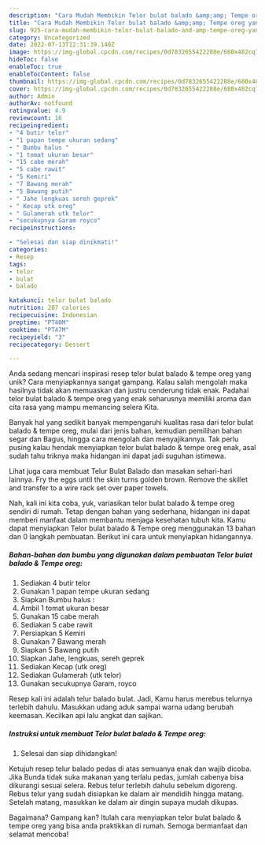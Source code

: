 ```yaml
---
description: "Cara Mudah Membikin Telor bulat balado &amp;amp; Tempe oreg yang Bisa Manjain Lidah"
title: "Cara Mudah Membikin Telor bulat balado &amp;amp; Tempe oreg yang Bisa Manjain Lidah"
slug: 925-cara-mudah-membikin-telor-bulat-balado-and-amp-tempe-oreg-yang-bisa-manjain-lidah
category: Uncategorized
date: 2022-07-13T12:31:39.140Z
image: https://img-global.cpcdn.com/recipes/0d7832655422288e/680x482cq70/telor-bulat-balado-tempe-oreg-foto-resep-utama.jpg
hideToc: false
enableToc: true
enableTocContent: false
thumbnail: https://img-global.cpcdn.com/recipes/0d7832655422288e/680x482cq70/telor-bulat-balado-tempe-oreg-foto-resep-utama.jpg
cover: https://img-global.cpcdn.com/recipes/0d7832655422288e/680x482cq70/telor-bulat-balado-tempe-oreg-foto-resep-utama.jpg
author: Admin
authorAv: notfound
ratingvalue: 4.9
reviewcount: 16
recipeingredient:
- "4 butir telor"
- "1 papan tempe ukuran sedang"
- " Bumbu halus "
- "1 tomat ukuran besar"
- "15 cabe merah"
- "5 cabe rawit"
- "5 Kemiri"
- "7 Bawang merah"
- "5 Bawang putih"
- " Jahe lengkuas sereh geprek"
- " Kecap utk oreg"
- " Gulamerah utk telor"
- "secukupnya Garam royco"
recipeinstructions:

- "Selesai dan siap dinikmati!"
categories:
- Resep
tags:
- telor
- bulat
- balado

katakunci: telor bulat balado 
nutrition: 207 calories
recipecuisine: Indonesian
preptime: "PT40M"
cooktime: "PT47M"
recipeyield: "3"
recipecategory: Dessert

---
```





Anda sedang mencari inspirasi resep telor bulat balado &amp; tempe oreg yang unik? Cara menyiapkannya sangat gampang. Kalau salah mengolah maka hasilnya tidak akan memuaskan dan justru cenderung tidak enak. Padahal telor bulat balado &amp; tempe oreg yang enak seharusnya memiliki aroma dan cita rasa yang mampu memancing selera Kita.





Banyak hal yang sedikit banyak mempengaruhi kualitas rasa dari telor bulat balado &amp; tempe oreg, mulai dari jenis bahan, kemudian pemilihan bahan segar dan Bagus, hingga cara mengolah dan menyajikannya. Tak perlu pusing kalau hendak menyiapkan telor bulat balado &amp; tempe oreg enak,      asal sudah tahu triknya maka hidangan ini dapat jadi suguhan istimewa.














Lihat juga cara membuat Telur Bulat Balado dan masakan sehari-hari lainnya. Fry the eggs until the skin turns golden brown. Remove the skillet and transfer to a wire rack set over paper towels.






Nah, kali ini kita coba, yuk, variasikan telor bulat balado &amp; tempe oreg sendiri di rumah. Tetap dengan bahan yang sederhana, hidangan ini dapat memberi manfaat dalam membantu menjaga kesehatan tubuh kita. Kamu dapat menyiapkan Telor bulat balado &amp; Tempe oreg menggunakan 13 bahan dan 0 langkah pembuatan. Berikut ini cara untuk menyiapkan hidangannya.

<!--inarticleads1-->

##### Bahan-bahan dan bumbu yang digunakan dalam pembuatan Telor bulat balado &amp; Tempe oreg:

1. Sediakan 4 butir telor
1. Gunakan 1 papan tempe ukuran sedang
1. Siapkan  Bumbu halus :
1. Ambil 1 tomat ukuran besar
1. Gunakan 15 cabe merah
1. Sediakan 5 cabe rawit
1. Persiapkan 5 Kemiri
1. Gunakan 7 Bawang merah
1. Siapkan 5 Bawang putih
1. Siapkan  Jahe, lengkuas, sereh geprek
1. Sediakan  Kecap (utk oreg)
1. Sediakan  Gulamerah (utk telor)
1. Gunakan secukupnya Garam, royco


Resep kali ini adalah telur balado bulat. Jadi, Kamu harus merebus telurnya terlebih dahulu. Masukkan udang aduk sampai warna udang berubah keemasan. Kecilkan api lalu angkat dan sajikan. 

<!--inarticleads2-->

##### Instruksi untuk membuat Telor bulat balado &amp; Tempe oreg:


1. Selesai dan siap dihidangkan!

Ketujuh resep telur balado pedas di atas semuanya enak dan wajib dicoba. Jika Bunda tidak suka makanan yang terlalu pedas, jumlah cabenya bisa dikurangi sesuai selera. Rebus telur terlebih dahulu sebelum digoreng. Rebus telur yang sudah disiapkan ke dalam air mendidih hingga matang. Setelah matang, masukkan ke dalam air dingin supaya mudah dikupas. 

Bagaimana? Gampang kan? Itulah cara menyiapkan telor bulat balado &amp; tempe oreg yang bisa anda praktikkan di rumah. Semoga bermanfaat dan selamat mencoba!
